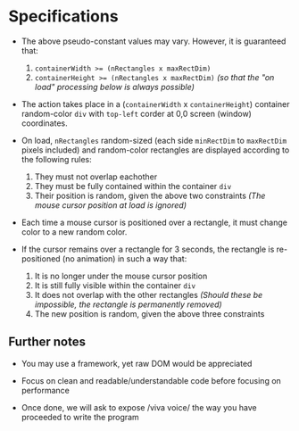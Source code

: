Specifications
==============

- The above pseudo-constant values may vary. However, it is guaranteed that:

	1. `containerWidth >= (nRectangles x maxRectDim)`
	2. `containerHeight >= (nRectangles x maxRectDim)` *(so that the "on load" processing below is always possible)*

- The action takes place in a (`containerWidth` x `containerHeight`) container random-color `div` with `top-left` corder at 0,0 screen (window) coordinates.

- On load, `nRectangles` random-sized (each side `minRectDim` to `maxRectDim` pixels included) and random-color rectangles are displayed according to the following rules:

	1. They must not overlap eachother
	2. They must be fully contained within the container `div`
	3. Their position is random, given the above two constraints *(The mouse cursor position at load is ignored)*

- Each time a mouse cursor is positioned over a rectangle, it must change color to a new random color.

- If the cursor remains over a rectangle for 3 seconds, the rectangle is re-positioned (no animation) in such a way that:

	1. It is no longer under the mouse cursor position
	2. It is still fully visible within the container `div`
	3. It does not overlap with the other rectangles *(Should these be impossible, the rectangle is permanently removed)*
	4. The new position is random, given the above three constraints

Further notes
-------------

- You may use a framework, yet raw DOM would be appreciated

- Focus on clean and readable/understandable code before focusing on performance

- Once done, we will ask to expose /viva voice/ the way you have proceeded to write the program